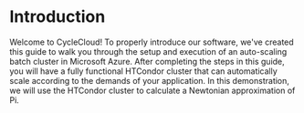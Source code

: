 <div id="introduction">

# Introduction

</div>

Welcome to CycleCloud! To properly introduce our software, we've
created this guide to walk you through the setup and execution of an
auto-scaling batch cluster in Microsoft Azure. After completing the
steps in this guide, you will have a fully functional HTCondor cluster
that can automatically scale according to the demands of your
application. In this demonstration, we will use the HTCondor cluster to
calculate a Newtonian approximation of Pi.
